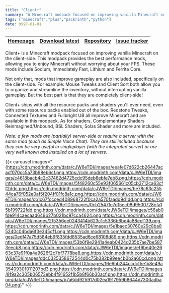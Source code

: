 ```yaml
---
title: "Client+"
summary: "A Minecraft modpack focused on improving vanilla Minecraft on the client-side. This modpack provides the best performance mods, allowing you to enjoy Minecraft without worrying about your FPS."
tags: ["minecraft","plus","packrinth","python"]
date: 9997-01-01
---
```


| [Homepage](https://modrinth.com/modpack/client-plus) | [Download latest](https://modrinth.com/modpack/client-plus/version/latest) | [Repository](https://github.com/Thijzert123/client-plus) | [Issue tracker](https://github.com/Thijzert123/client-plus/issues) |
|---|---|---|---|

Client+ is a Minecraft modpack focused on improving vanilla Minecraft on the client-side. This modpack provides the best performance mods, allowing you to enjoy Minecraft without worrying about your FPS. These mods include Sodium, Immediately Fast, Lithium and Ferrite Core.

Not only that, mods that improve gameplay are also included, specifically on the client-side. For example: Mouse Tweaks and Client Sort both allow you to organize and streamline the inventory, without interrupting vanilla gameplay. But the best part is that they are completely client-side!

Client+ ships with all the resource packs and shaders you'll ever need, even with some resource packs enabled out of the box. Redstone Tweaks, Connected Textures and Fullbright UB all improve Minecraft and are available in this modpack. As for shaders, Complementary Shaders Reinmagined/Unbound, BSL Shaders, Solas Shader and more are included.

_Note: a few mods are (partially) server-side or require a server with the same mod (such as Simple Voice Chat). They are still included because they can be very useful in singleplayer (with the integrated server) or are very well known and installed on a lot of servers._

{{< carousel images="{https://cdn.modrinth.com/data/cJW6eTDI/images/eeafe07d622cb26447acacf070cc5a73b98eb6cf.png,https://cdn.modrinth.com/data/cJW6eTDI/images/c4618bacb4c2c37462d4725cdc95deb8ebfe7eb8.png,https://cdn.modrinth.com/data/cJW6eTDI/images/5f48260c55e93f065661c05cb3712ca63cff2ddc.png,https://cdn.modrinth.com/data/cJW6eTDI/images/be78c63c25544ca76f052e0af5f204ff01fc8a1c.png,https://cdn.modrinth.com/data/cJW6eTDI/images/cb1c67fccced408968722f0ca2a570faadd9d1dd.png,https://cdn.modrinth.com/data/cJW6eTDI/images/0cb2547fe7df5ec08d9500728efa15b199722fdd.png,https://cdn.modrinth.com/data/cJW6eTDI/images/c56ab0fde914caecaad649b27b021bc97cca4624.png,https://cdn.modrinth.com/data/cJW6eTDI/images/2f5356ee0243414b623c1c5336b6be4c88ecf139.png,https://cdn.modrinth.com/data/cJW6eTDI/images/5e1baec30760e29c8ba85240c04bda6f3e345df1.png,https://cdn.modrinth.com/data/cJW6eTDI/images/0edf47a75d584eb9f835fdd8535ad6ce68108d89.png,https://cdn.modrinth.com/data/cJW6eTDI/images/53b6f9e2941a4eab0424d235b7ae7be5873eecb8.png,https://cdn.modrinth.com/data/cJW6eTDI/images/ef6be40e2663c37e91f0a4a9626f2c7bf7778be8.png,https://cdn.modrinth.com/data/cJW6eTDI/images/ddc0325358672544d0c75b382b99ee4b0b2a60cd.png,https://cdn.modrinth.com/data/cJW6eTDI/images/f6e6bb244ccdcf5e1b8e49a35409301011207bd3.png,https://cdn.modrinth.com/data/cJW6eTDI/images/8f9a2c305b06573ebb4f91652f1b5b8f66b30acf.png,https://cdn.modrinth.com/data/cJW6eTDI/images/b7a6dd925917d02ea1917959b8644d7300adba04.png}" >}}
